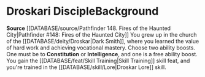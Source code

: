 ﻿---
ability:
- Constitution
- Intelligence
ability_boost:
- Constitution
- Intelligence
feat: '[[DATABASE/feat/Skill Training|Skill Training]]'
id: '126'
name: Droskari Disciple
prerequisite: null
rarity: Common
rus_type_level: null
skill:
- '[[DATABASE/skill/Lore|Lore]]'
- Droskar [[DATABASE/skill/Lore|Lore]]
source: '[[DATABASE/source/Pathfinder 148. Fires of the Haunted City|Pathfinder #148:
  Fires of the Haunted City]]'
subcategory: general
trait: null
type: Background

---
# Droskari Disciple<span class="item-type">Background</span>

**Source** [[DATABASE/source/Pathfinder 148. Fires of the Haunted City|Pathfinder #148: Fires of the Haunted City]]
You grew up in the church of the [[DATABASE/deity/Droskar|Dark Smith]], where you learned the value of hard work and achieving vocational mastery.
 Choose two ability boosts. One must be to **Constitution** or **Intelligence**, and one is a free ability boost.
 You gain the [[DATABASE/feat/Skill Training|Skill Training]] skill feat, and you're trained in the [[DATABASE/skill/Lore|Droskar Lore]] skill.
